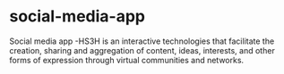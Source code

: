 # social-media-app
Social media app -HS3H  is an  interactive technologies that facilitate the creation, sharing and aggregation of content, ideas, interests, and other forms of expression through virtual communities and networks.
